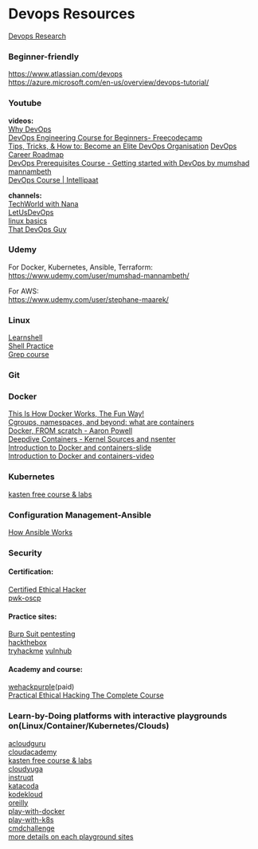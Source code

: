 # Devops Resources
[Devops Research](https://www.devops-research.com/research.html)<br>

### Beginner-friendly
https://www.atlassian.com/devops<br>
https://azure.microsoft.com/en-us/overview/devops-tutorial/<br>

### Youtube
**videos:**<br>
[Why DevOps](https://www.youtube.com/watch?v=cWpPmO6l064)<br>
[DevOps Engineering Course for Beginners- Freecodecamp](https://www.youtube.com/watch?v=j5Zsa_eOXeY&list=TLPQMTUxMDIwMjFwqdu_Z72qFw&index=12)<br>
[Tips, Tricks, & How to: Become an Elite DevOps Organisation](https://www.youtube.com/watch?v=y0M9Z_zSmPo)
[DevOps Career Roadmap](https://www.youtube.com/watch?v=KrVezx3E8OQ)<br>
[DevOps Prerequisites Course - Getting started with DevOps by mumshad mannambeth](https://www.youtube.com/watch?v=Wvf0mBNGjXY)<br>
[DevOps Course | Intellipaat](https://www.youtube.com/watch?v=YzwD02ImKY4)<br>

**channels:**<br>
[TechWorld with Nana](https://www.youtube.com/channel/UCdngmbVKX1Tgre699-XLlUA)<br>
[LetUsDevOps](https://www.youtube.com/user/wtfcricketmoments)<br>
[linux basics](https://www.youtube.com/playlist?list=PLtK75qxsQaMLZSo7KL-PmiRarU7hrpnwK)<br>
[That DevOps Guy](https://www.youtube.com/user/Kamakazihoer)<br>

### Udemy
For Docker, Kubernetes, Ansible, Terraform:<br>
https://www.udemy.com/user/mumshad-mannambeth/

For AWS:<br>
https://www.udemy.com/user/stephane-maarek/

### Linux

[Learnshell](https://www.learnshell.org/)<br>
[Shell Practice](https://cmdchallenge.com/)<br>
[Grep course](https://egghead.io/lessons/tools-search-the-contents-of-files-using-grep)<br>

### Git

### Docker
[This Is How Docker Works, The Fun Way!](https://www.youtube.com/watch?v=-NzfOhSAZpA)<br>
[Cgroups, namespaces, and beyond: what are containers](https://www.youtube.com/watch?v=sK5i-N34im8&t=1707s)<br>
[Docker, FROM scratch - Aaron Powell](https://www.youtube.com/watch?v=i7yoXqlg48M)<br>
[Deepdive Containers - Kernel Sources and nsenter](https://www.youtube.com/watch?v=sHp0Q3rvamk)<br>
[Introduction to Docker and containers-slide](https://us.pycon.org/2016/site_media/media/tutorial_handouts/DockerSlides.pdf)<br>
[Introduction to Docker and containers-video](https://www.youtube.com/watch?v=ZVaRK10HBjo)<br>

### Kubernetes
[kasten free course & labs](https://learning.kasten.io/)<br>


### Configuration Management-Ansible
[How Ansible Works](https://www.ansible.com/overview/how-ansible-works)<br>

### Security
#### Certification:
[Certified Ethical Hacker](https://www.eccouncil.org/programs/certified-ethical-hacker-ceh/)<br>
[pwk-oscp](https://www.offensive-security.com/pwk-oscp/)<br>
#### Practice sites:
[Burp Suit pentesting](https://portswigger.net/web-security/getting-started)<br>
[hackthebox](https://www.hackthebox.eu/)<br>
[tryhackme](https://tryhackme.com/)
[vulnhub](https://www.vulnhub.com/)<br>
#### Academy and course:
[wehackpurple](https://wehackpurple.com/)(paid)<br>
[Practical Ethical Hacking The Complete Course](https://academy.tcm-sec.com/p/practical-ethical-hacking-the-complete-course)

### Learn-by-Doing platforms with interactive playgrounds on(Linux/Container/Kubernetes/Clouds)

[acloudguru](acloudguru.com)<br>
[cloudacademy](cloudacademy.com)<br>
[kasten free course & labs](https://learning.kasten.io/)<br>
[cloudyuga](cloudyuga.guru)<br>
[instruqt](instruqt.com)<br>
[katacoda](katacoda.com)<br>
[kodekloud](kodekloud.com)<br>
[oreilly](learning.oreilly.com)<br>
[play-with-docker](play-with-docker.com)<br>
[play-with-k8s](play-with-k8s.com)<br>
[cmdchallenge](https://cmdchallenge.com/)<br>
[more details on each playground sites](https://twitter.com/iximiuz/status/1444666525940649990)
